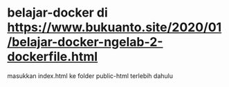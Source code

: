 # belajar-docker di https://www.bukuanto.site/2020/01/belajar-docker-ngelab-2-dockerfile.html

masukkan index.html ke folder public-html terlebih dahulu
